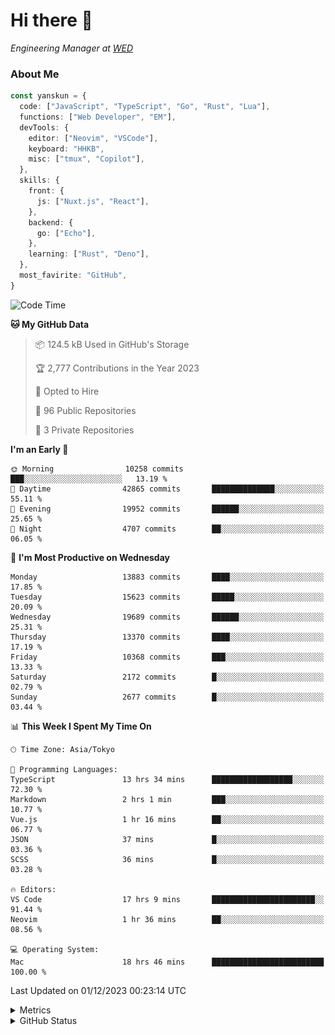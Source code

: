 # Hi there&nbsp;:wave:

<!-- ![Alt text](https://spotify-recently-played-readme.vercel.app/api?user=31kynbuubkiu3r4qh4hjuaglhfay) -->

_Engineering Manager at [WED](https://github.com/wedinc)_

### About Me

```ts
const yanskun = {
  code: ["JavaScript", "TypeScript", "Go", "Rust", "Lua"],
  functions: ["Web Developer", "EM"],
  devTools: {
    editor: ["Neovim", "VSCode"],
    keyboard: "HHKB",
    misc: ["tmux", "Copilot"],
  },
  skills: {
    front: {
      js: ["Nuxt.js", "React"],
    },
    backend: {
      go: ["Echo"],
    },
    learning: ["Rust", "Deno"],
  },
  most_favirite: "GitHub",
}
```

<!--START_SECTION:waka-->
![Code Time](http://img.shields.io/badge/Code%20Time-599%20hrs%2039%20mins-blue)

**🐱 My GitHub Data** 

> 📦 124.5 kB Used in GitHub's Storage 
 > 
> 🏆 2,777 Contributions in the Year 2023
 > 
> 💼 Opted to Hire
 > 
> 📜 96 Public Repositories 
 > 
> 🔑 3 Private Repositories 
 > 
**I'm an Early 🐤** 

```text
🌞 Morning                10258 commits       ███░░░░░░░░░░░░░░░░░░░░░░   13.19 % 
🌆 Daytime                42865 commits       ██████████████░░░░░░░░░░░   55.11 % 
🌃 Evening                19952 commits       ██████░░░░░░░░░░░░░░░░░░░   25.65 % 
🌙 Night                  4707 commits        ██░░░░░░░░░░░░░░░░░░░░░░░   06.05 % 
```
📅 **I'm Most Productive on Wednesday** 

```text
Monday                   13883 commits       ████░░░░░░░░░░░░░░░░░░░░░   17.85 % 
Tuesday                  15623 commits       █████░░░░░░░░░░░░░░░░░░░░   20.09 % 
Wednesday                19689 commits       ██████░░░░░░░░░░░░░░░░░░░   25.31 % 
Thursday                 13370 commits       ████░░░░░░░░░░░░░░░░░░░░░   17.19 % 
Friday                   10368 commits       ███░░░░░░░░░░░░░░░░░░░░░░   13.33 % 
Saturday                 2172 commits        █░░░░░░░░░░░░░░░░░░░░░░░░   02.79 % 
Sunday                   2677 commits        █░░░░░░░░░░░░░░░░░░░░░░░░   03.44 % 
```


📊 **This Week I Spent My Time On** 

```text
🕑︎ Time Zone: Asia/Tokyo

💬 Programming Languages: 
TypeScript               13 hrs 34 mins      ██████████████████░░░░░░░   72.30 % 
Markdown                 2 hrs 1 min         ███░░░░░░░░░░░░░░░░░░░░░░   10.77 % 
Vue.js                   1 hr 16 mins        ██░░░░░░░░░░░░░░░░░░░░░░░   06.77 % 
JSON                     37 mins             █░░░░░░░░░░░░░░░░░░░░░░░░   03.36 % 
SCSS                     36 mins             █░░░░░░░░░░░░░░░░░░░░░░░░   03.28 % 

🔥 Editors: 
VS Code                  17 hrs 9 mins       ███████████████████████░░   91.44 % 
Neovim                   1 hr 36 mins        ██░░░░░░░░░░░░░░░░░░░░░░░   08.56 % 

💻 Operating System: 
Mac                      18 hrs 46 mins      █████████████████████████   100.00 % 
```


 Last Updated on 01/12/2023 00:23:14 UTC
<!--END_SECTION:waka-->

<details>
  <summary>Metrics</summary>
  <img src="https://github.com/yanskun/yanskun/blob/main/github-metrics.svg" alt="Metrics">
</details>

<details>
  <summary>GitHub Status</summary>
  <picture>
    <source media="(prefers-color-scheme: dark)" srcset="https://raw.githubusercontent.com/yanskun/yanskun/master/profile-summary-card-output/nord_dark/0-profile-details.svg">
   <img src="https://raw.githubusercontent.com/yanskun/yanskun/master/profile-summary-card-output/default/0-profile-details.svg">
  </picture>
  <br>
  <picture>
    <source media="(prefers-color-scheme: dark)" srcset="https://raw.githubusercontent.com/yanskun/yanskun/master/profile-summary-card-output/nord_dark/1-repos-per-language.svg">
   <img src="https://raw.githubusercontent.com/yanskun/yanskun/master/profile-summary-card-output/default/1-repos-per-language.svg">
  </picture>
  <picture>
    <source media="(prefers-color-scheme: dark)" srcset="https://raw.githubusercontent.com/yanskun/yanskun/master/profile-summary-card-output/nord_dark/2-most-commit-language.svg">
   <img src="https://raw.githubusercontent.com/yanskun/yanskun/master/profile-summary-card-output/default/2-most-commit-language.svg">
  </picture>
  <br>
  <picture>
    <source media="(prefers-color-scheme: dark)" srcset="https://raw.githubusercontent.com/yanskun/yanskun/master/profile-summary-card-output/nord_dark/3-stats.svg">
   <img src="https://raw.githubusercontent.com/yanskun/yanskun/master/profile-summary-card-output/default/3-stats.svg">
  </picture>
  <picture>
    <source media="(prefers-color-scheme: dark)" srcset="https://raw.githubusercontent.com/yanskun/yanskun/master/profile-summary-card-output/nord_dark/4-productive-time.svg">
   <img src="https://raw.githubusercontent.com/yanskun/yanskun/master/profile-summary-card-output/default/4-productive-time.svg">
  </picture>
</details>

